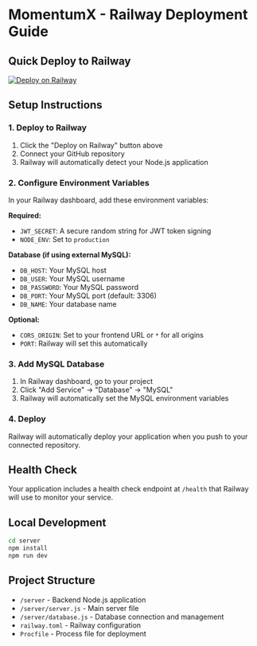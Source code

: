 # MomentumX - Railway Deployment Guide

## Quick Deploy to Railway

[![Deploy on Railway](https://railway.app/button.svg)](https://railway.app/template/new)

## Setup Instructions

### 1. Deploy to Railway
1. Click the "Deploy on Railway" button above
2. Connect your GitHub repository
3. Railway will automatically detect your Node.js application

### 2. Configure Environment Variables
In your Railway dashboard, add these environment variables:

**Required:**
- `JWT_SECRET`: A secure random string for JWT token signing
- `NODE_ENV`: Set to `production`

**Database (if using external MySQL):**
- `DB_HOST`: Your MySQL host
- `DB_USER`: Your MySQL username  
- `DB_PASSWORD`: Your MySQL password
- `DB_PORT`: Your MySQL port (default: 3306)
- `DB_NAME`: Your database name

**Optional:**
- `CORS_ORIGIN`: Set to your frontend URL or `*` for all origins
- `PORT`: Railway will set this automatically

### 3. Add MySQL Database
1. In Railway dashboard, go to your project
2. Click "Add Service" → "Database" → "MySQL"
3. Railway will automatically set the MySQL environment variables

### 4. Deploy
Railway will automatically deploy your application when you push to your connected repository.

## Health Check
Your application includes a health check endpoint at `/health` that Railway will use to monitor your service.

## Local Development
```bash
cd server
npm install
npm run dev
```

## Project Structure
- `/server` - Backend Node.js application
- `/server/server.js` - Main server file
- `/server/database.js` - Database connection and management
- `railway.toml` - Railway configuration
- `Procfile` - Process file for deployment
